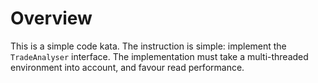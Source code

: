 # Overview

This is a simple code kata. The instruction is simple: implement the
`TradeAnalyser` interface. The implementation must take a multi-threaded
environment into account, and favour read performance.

